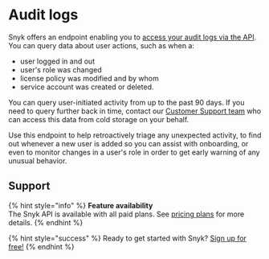 # Audit logs

Snyk offers an endpoint enabling you to [access your audit logs via the API](https://github.com/snyk/user-docs/tree/54e0dec0fe0e081d49f34119a9018499ad5c9e96/user-and-group-management/managing-users-and-permissions/audit-logs/README/). You can query data about user actions, such as when a:

* user logged in and out
* user's role was changed
* license policy was modified and by whom
* service account was created or deleted.

You can query user-initiated activity from up to the past 90 days. If you need to query further back in time, contact our [Customer Support team](mailto:support@snyk.io/) who can access this data from cold storage on your behalf.

Use this endpoint to help retroactively triage any unexpected activity, to find out whenever a new user is added so you can assist with onboarding, or even to monitor changes in a user's role in order to get early warning of any unusual behavior.

## **Support**

{% hint style="info" %}
**Feature availability**  
The Snyk API is available with all paid plans. See [pricing plans](https://snyk.io/plans/) for more details.
{% endhint %}

{% hint style="success" %}
Ready to get started with Snyk? [Sign up for free!](https://snyk.io/login?cta=sign-up&loc=footer&page=support_docs_page)
{% endhint %}

